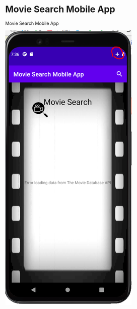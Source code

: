 # Movie Search Mobile App
 Movie Search Mobile App

![Airplane Mode](https://github.com/GilShmaya/Movie-Search-Mobile-App/blob/main/NoInternet.PNG?raw=true)
